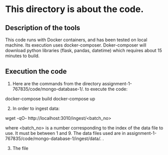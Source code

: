 # This directory is about the code.


## Description of the tools

This code runs with Docker containers, and has been tested on local machine. Its execution uses docker-composer. Doker-composer will download python libraries (flask, pandas, datetime) which requires about 15 minutes to build.

## Execution the code

1. Here are the commands from the directory assignment-1-767835/code/mongo-database-1/. to execute the code:

docker-compose build
docker-compose up

2. In order to ingest data:

wget -qO- http://localhost:3010/ingest/<batch_no>

where <batch_no> is a number corresponding to the index of the data file to use. It must be between 1 and 9. The data files used are in assignment-1-767835/code/mongo-database-1/ingest/data/. .

3. The file
